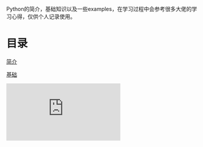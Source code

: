 Python的简介，基础知识以及一些examples，在学习过程中会参考很多大佬的学习心得，仅供个人记录使用。

# 目录
[简介](https://github.com/jojochuanshi/Python-Learining-Chinese/blob/master/%E7%AE%80%E4%BB%8B.md)

[基础](https://github.com/jojochuanshi/Python-Learining-Chinese/blob/master/%E5%9F%BA%E7%A1%80.md)

![函数](https://github.com/jojochuanshi/Python-Learining-Chinese/blob/master/%E5%87%BD%E6%95%B0.md)
